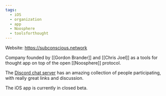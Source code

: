 ```yaml
---
tags:
  - iOS
  - organization
  - app
  - Noosphere
  - toolsforthought
---
```

Website: <https://subconscious.network>

Company founded by [[Gordon Brander]] and [[Chris Joel]] as a tools for thought app on top of the open [[Noosphere]] protocol. 

The [Discord chat server](https://discord.gg/wyHPzGraBh) has an amazing collection of people participating, with really great links and discussion.

The iOS app is currently in closed beta. 
